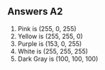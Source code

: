 ## Answers A2
1. Pink is (255, 0, 255)
2. Yellow is (255, 255, 0)
3. Purple is (153, 0, 255)
4. White is (255, 255, 255)
5. Dark Gray is (100, 100, 100)